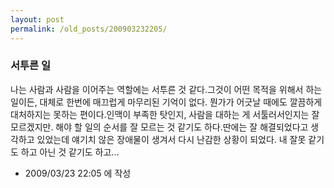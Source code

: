 ```yaml
---
layout: post
permalink: /old_posts/200903232205/
---
```


### 서투른 일

나는 사람과 사람을 이어주는 역할에는 서투른 것 같다.그것이 어떤 목적을 위해서 하는 일이든, 대체로 한번에 매끄럽게 마무리된 기억이 없다. 뭔가가 어긋날 때에도 깔끔하게 대처하지는 못하는 편이다.인맥이 부족한 탓인지, 사람을 대하는 게 서툴러서인지는 잘 모르겠지만. 해야 할 일의 순서를 잘 모르는 것 같기도 하다.딴에는 잘 해결되었다고 생각하고 있었는데 얘기치 않은 장애물이 생겨서 다시 난감한 상황이 되었다. 내 잘못 같기도 하고 아닌 것 같기도 하고...



- 2009/03/23 22:05 에 작성